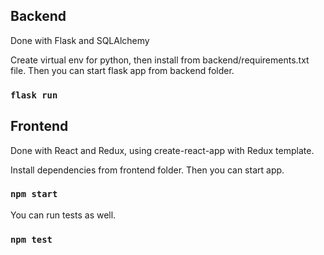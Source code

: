 ## Backend

Done with Flask and SQLAlchemy

Create virtual env for python, then install from backend/requirements.txt file.
Then you can start flask app from backend folder.

### `flask run`


## Frontend

Done with React and Redux, using create-react-app with Redux template.

Install dependencies from frontend folder.
Then you can start app.

### `npm start`

You can run tests as well.

### `npm test`

